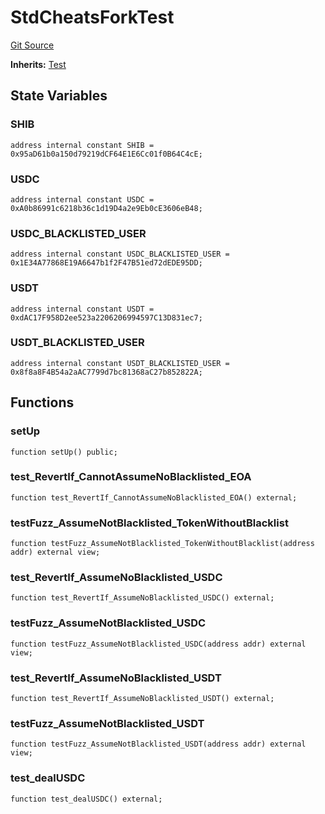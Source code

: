 # StdCheatsForkTest
[Git Source](https://github.com/dustinstacy/boncurs/blob/52a092a7ad60aeeee3132e910b32ca470eb8882d/lib/forge-std/test/StdCheats.t.sol)

**Inherits:**
[Test](/lib/forge-std/src/Test.sol/abstract.Test.md)


## State Variables
### SHIB

```solidity
address internal constant SHIB = 0x95aD61b0a150d79219dCF64E1E6Cc01f0B64C4cE;
```


### USDC

```solidity
address internal constant USDC = 0xA0b86991c6218b36c1d19D4a2e9Eb0cE3606eB48;
```


### USDC_BLACKLISTED_USER

```solidity
address internal constant USDC_BLACKLISTED_USER = 0x1E34A77868E19A6647b1f2F47B51ed72dEDE95DD;
```


### USDT

```solidity
address internal constant USDT = 0xdAC17F958D2ee523a2206206994597C13D831ec7;
```


### USDT_BLACKLISTED_USER

```solidity
address internal constant USDT_BLACKLISTED_USER = 0x8f8a8F4B54a2aAC7799d7bc81368aC27b852822A;
```


## Functions
### setUp


```solidity
function setUp() public;
```

### test_RevertIf_CannotAssumeNoBlacklisted_EOA


```solidity
function test_RevertIf_CannotAssumeNoBlacklisted_EOA() external;
```

### testFuzz_AssumeNotBlacklisted_TokenWithoutBlacklist


```solidity
function testFuzz_AssumeNotBlacklisted_TokenWithoutBlacklist(address addr) external view;
```

### test_RevertIf_AssumeNoBlacklisted_USDC


```solidity
function test_RevertIf_AssumeNoBlacklisted_USDC() external;
```

### testFuzz_AssumeNotBlacklisted_USDC


```solidity
function testFuzz_AssumeNotBlacklisted_USDC(address addr) external view;
```

### test_RevertIf_AssumeNoBlacklisted_USDT


```solidity
function test_RevertIf_AssumeNoBlacklisted_USDT() external;
```

### testFuzz_AssumeNotBlacklisted_USDT


```solidity
function testFuzz_AssumeNotBlacklisted_USDT(address addr) external view;
```

### test_dealUSDC


```solidity
function test_dealUSDC() external;
```

